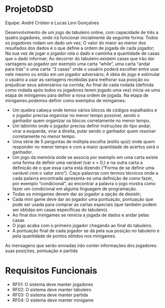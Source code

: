 # ProjetoDSD

Equipe: André Cristen e Lucas Levi Gonçalves


Desenvolvimento de um jogo de tabuleiro online, com capacidade de três a quatro jogadores, onde irá funcionar inicialmente da seguinte forma:
Todos os jogadores rodam um dado um vez;
O valor do maior ao menor dos resultados dos dados é o que define a ordem de jogada de cada jogador;
Na sua vez de jogar o jogador rola o dado e caminha a quantidade de casas que o dado informar;
Ao decorrer do tabuleiro existem casas que irão dar vantagens ao jogador por exemplo uma carta “while”, uma carta “andar para trás” e uma carta “3 casas” onde o usuário poderá escolher entre usar nele mesmo ou então em um jogador adversário;
A ideia do jogo é estimular o usuário a usar as vantagens recebidas para melhorar sua posição ou prejudicar seus adversários na corrida;
Ao final de cada rodada (definida como rodada após todos os jogadores terem jogado uma vez) inicia-se uma etapa de minigames para definir a nova ordem de jogada.
Na etapa de minigames podemos definir como exemplos de minigames:
* Um quebra cabeça onde temos vários blocos de códigos espalhados e o jogador precisa organizar no menor tempo possível, sendo o ganhador quem organizar os blocos corretamente no menor tempo.
* Um labirinto onde o jogador precisa definir instruções do tipo andar, virar a esquerda, virar à direita, pular sendo o ganhador quem resolver corretamente no menor tempo.
* Uma série de 5 perguntas de múltipla escolha (estilo quiz) onde quem responder no menor tempo e com a maior quantidade de acertos será o ganhador.
* Um jogo da memória onde se associa por exemplo em uma carta existe uma forma de definir uma variável (var x = 0;) e na outra carta a definição de o que essa carta está dizendo (“Forma de se definir uma variável com o valor zero”).
Caça-palavras com termos técnicos onde a cada palavra encontrada apresenta-se uma definição de como fazer, por exemplo “condicional”, ao encontrar a palavra o jogo mostra como fazer um condicional em alguma linguagem de programação.
* Todas os minigames devem dar ao jogador a opção de desistir;
* Cada mini game deve dar ao jogador uma pontuação, pontuação que pode ser usada para comprar as cartas especiais (que também podem ser obtidas em casas específicas do tabuleiro).
* Ao final dos minigames se reinicia a jogada de dados e andar pelas casas
* O jogo acaba com o primeiro jogador chegando ao final do tabuleiro.
* A pontuação final de cada jogador se dá pela sua posição no tabuleiro e pela quantidade de pontos obtidos nos minigames.

As mensagens que serão enviadas irão conter informações dos jogadores: suas posições, pontuação e partida



# Requisitos Funcionais


* RF01: O sistema deve manter jogadores
* RF02: O sistema deve manter tabuleiro
* RF03: O sistema deve manter partida
* RF04: O sistema deve manter minigame

